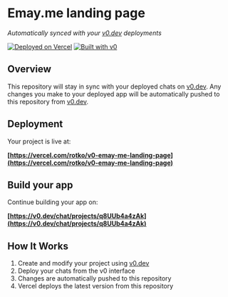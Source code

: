# Emay.me landing page

*Automatically synced with your [v0.dev](https://v0.dev) deployments*

[![Deployed on Vercel](https://img.shields.io/badge/Deployed%20on-Vercel-black?style=for-the-badge&logo=vercel)](https://vercel.com/rotko/v0-emay-me-landing-page)
[![Built with v0](https://img.shields.io/badge/Built%20with-v0.dev-black?style=for-the-badge)](https://v0.dev/chat/projects/q8UUb4a4zAk)

## Overview

This repository will stay in sync with your deployed chats on [v0.dev](https://v0.dev).
Any changes you make to your deployed app will be automatically pushed to this repository from [v0.dev](https://v0.dev).

## Deployment

Your project is live at:

**[https://vercel.com/rotko/v0-emay-me-landing-page](https://vercel.com/rotko/v0-emay-me-landing-page)**

## Build your app

Continue building your app on:

**[https://v0.dev/chat/projects/q8UUb4a4zAk](https://v0.dev/chat/projects/q8UUb4a4zAk)**

## How It Works

1. Create and modify your project using [v0.dev](https://v0.dev)
2. Deploy your chats from the v0 interface
3. Changes are automatically pushed to this repository
4. Vercel deploys the latest version from this repository